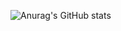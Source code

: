 ![Anurag's GitHub stats](https://github-readme-stats.vercel.app/api?username=KokiOnodera&show_icons=true&theme=radical)
<!--[![Top Langs](https://github-readme-stats.vercel.app/api/top-langs/?username=KoukiOnodera&layout=compact)](https://github.com/KoukiOnodera/github-readme-stats)


<!---
KoukiOnodera/KoukiOnodera is a ✨ special ✨ repository because its `README.md` (this file) appears on your GitHub profile.
You can click the Preview link to take a look at your changes.
--->

